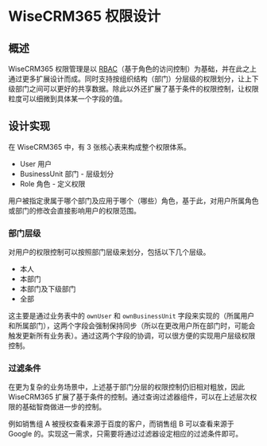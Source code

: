 # WiseCRM365 权限设计

## 概述

WiseCRM365 权限管理是以 [RBAC](https://baike.baidu.com/item/%E5%9F%BA%E4%BA%8E%E8%A7%92%E8%89%B2%E7%9A%84%E8%AE%BF%E9%97%AE%E6%8E%A7%E5%88%B6/8795406)（基于角色的访问控制）为基础，并在此之上通过更多扩展设计而成。同时支持按组织结构（部门）分层级的权限划分，让上下级部门之间可以更好的共享数据。除此以外还扩展了基于条件的权限控制，让权限粒度可以细微到具体某一个字段的值。



## 设计实现

在 WiseCRM365 中，有 3 张核心表来构成整个权限体系。

* User 用户
* BusinessUnit 部门 - 层级划分
* Role 角色 - 定义权限

用户被指定隶属于哪个部门及应用于哪个（哪些）角色，基于此，对用户所属角色或部门的修改会直接影响用户的权限范围。

### 部门层级

对用户的权限控制可以按照部门层级来划分，包括以下几个层级。

* 本人
* 本部门
* 本部门及下级部门
* 全部

这主要是通过业务表中的 `ownUser` 和 `ownBusinessUnit` 字段来实现的（所属用户和所属部门），这两个字段会强制保持同步（所以在更改用户所在部门时，可能会触发更新所有业务表）。通过这两个字段的协调，可以很方便的实现用户层级权限控制。

### 过滤条件

在更为复杂的业务场景中，上述基于部门分层的权限控制仍旧相对粗放，因此 WiseCRM365 扩展了基于条件的控制。通过查询过滤器组件，可以在上述层次权限的基础智商做进一步的控制。

例如销售组 A 被授权查看来源于百度的客户，而销售组 B 可以查看来源于 Google 的。实现这一需求，只需要将通过过滤器设定相应的过滤条件即可。

 